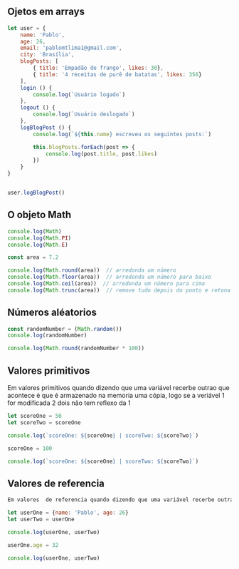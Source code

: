 ## Ojetos em arrays 

```js
let user = {
    name: 'Pablo',
    age: 26,
    email: 'pablomtlima1@gmail.com',
    city: 'Brasília',
    blogPosts: [
        { title: 'Empadão de frango', likes: 30},
        { title: '4 receitas de purê de batatas', likes: 356}
    ],
    login () {
        console.log(`Usuário logado`)
    },
    logout () {
        console.log(`Usuário deslogado`)
    },
    logBlogPost () {
        console.log(`${this.name} escreveu os seguintes posts:`)

        this.blogPosts.forEach(post => {
            console.log(post.title, post.likes)
        })
    }
}


user.logBlogPost()
```
## O objeto Math
```js
console.log(Math)
console.log(Math.PI)
console.log(Math.E)

const area = 7.2

console.log(Math.round(area))  // arredonda um número
console.log(Math.floor(area))  // arredonda um número para baixo
console.log(Math.ceil(area))  // arredonda um número para cima
console.log(Math.trunc(area))  // remove tudo depois do ponto e retona o inteiro
```
## Números aléatorios
```js
const randomNumber = (Math.random())
console.log(randomNumber)

console.log(Math.round(randomNumber * 100))
```
## Valores primitivos 

Em valores primitivos quando dizendo que uma variável recerbe outrao que acontece é que é armazenado na memoria uma cópia, logo se a veriável 1 for modificada 2 dois não tem reflexo da 1
```js
let scoreOne = 50
let scoreTwo = scoreOne

console.log(`scoreOne: ${scoreOne} | scoreTwo: ${scoreTwo}`)

scoreOne = 100

console.log(`scoreOne: ${scoreOne} | scoreTwo: ${scoreTwo}`)
```
## Valores de referencia 
```js
Em valores  de referencia quando dizendo que uma variável recerbe outra o que acontece é que é criado um apontador para o mesmo objeto logo ao modificar o objeto 1 o 2 sofre alterações

let userOne = {name: 'Pablo', age: 26}
let userTwo = userOne

console.log(userOne, userTwo)

userOne.age = 32

console.log(userOne, userTwo)

```